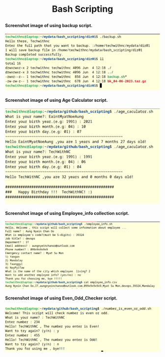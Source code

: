 # <p align="center"> Bash Scripting </p>

#### Screenshot image of using backup script.
![eg04](images/backup.png)

#### Screenshot image of using Age Calculator script.
![eg03](images/age_calculator.png)

#### Screenshot image of using Employee_info collection script.
![eg02](images/employee_info.png)

#### Screenshot image of using Even_Odd_Checker script.
![eg01](images/number-is-even-or-odd.png)



